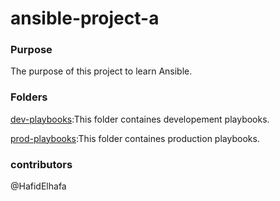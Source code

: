# ansible-project-a

### Purpose
The purpose of this project to learn Ansible.

### Folders
[dev-playbooks](dev-playbooks):This folder containes developement playbooks.

[prod-playbooks](prod-playbooks):This folder containes production playbooks.

### contributors
@HafidElhafa